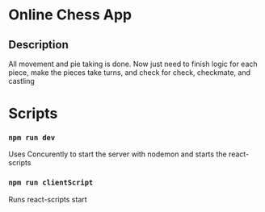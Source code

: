 # Online Chess App

## Description
All movement and pie taking is done. Now just need to finish logic for each piece, make the pieces take turns, and check for check, checkmate, and castling

# Scripts

### `npm run dev`
Uses Concurently to start the server with nodemon and starts the react-scripts

### `npm run clientScript`
Runs react-scripts start
